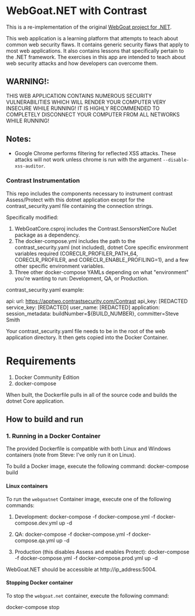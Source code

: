 # WebGoat.NET with Contrast
This is a re-implementation of the original [WebGoat project for .NET](https://github.com/rappayne/WebGoat.NET).

This web application is a learning platform that attempts to teach about
common web security flaws. It contains generic security flaws that apply to
most web applications. It also contains lessons that specifically pertain to
the .NET framework. The exercises in this app are intended to teach about 
web security attacks and how developers can overcome them.

## WARNING!: 
THIS WEB APPLICATION CONTAINS NUMEROUS SECURITY VULNERABILITIES 
WHICH WILL RENDER YOUR COMPUTER VERY INSECURE WHILE RUNNING! IT IS HIGHLY
RECOMMENDED TO COMPLETELY DISCONNECT YOUR COMPUTER FROM ALL NETWORKS WHILE
RUNNING!

## Notes:
 - Google Chrome performs filtering for reflected XSS attacks. These attacks
   will not work unless chrome is run with the argument 
   `--disable-xss-auditor`.

### Contrast Instrumentation 
This repo includes the components necessary to instrument contrast Assess/Protect with this dotnet application except for the contrast_security.yaml file containing the connection strings.

Specifically modified:

1. WebGoatCore.csproj includes the Contrast.SensorsNetCore NuGet package as a dependency.
2. The docker-compose.yml includes the path to the contrast_security.yaml (not included), dotnet Core specific environment variables required (CORECLR_PROFILER_PATH_64, CORECLR_PROFILER, and CORECLR_ENABLE_PROFILING=1), and a few other specific environment variables.
3. Three other docker-compose YAMLs depending on what "environment" you're wanting to run: Development, QA, or Production.

contrast_security.yaml example:

api:
  url: https://apptwo.contrastsecurity.com/Contrast
  api_key: [REDACTED
  service_key: [REDACTED]
  user_name: [REDACTED]
application:
  session_metadata: buildNumber=${BUILD_NUMBER}, committer=Steve Smith

Your contrast_security.yaml file needs to be in the root of the web application directory. It then gets copied into the Docker Container.

# Requirements

1. Docker Community Edition
2. docker-compose

When built, the Dockerfile pulls in all of the source code and builds the dotnet Core application. 

## How to build and run

### 1. Running in a Docker Container

The provided Dockerfile is compatible with both Linux and Windows containers (note from Steve: I've only run it on Linux).

To build a Docker image, execute the following command: docker-compose build

#### Linux containers

To run the `webgoatnet` Container image, execute one of the following commands:

1. Development: docker-compose -f docker-compose.yml -f docker-compose.dev.yml up -d

2. QA: docker-compose -f docker-compose.yml -f docker-compose.qa.yml up -d

3. Production (this disables Assess and enables Protect): docker-compose -f docker-compose.yml -f docker-compose.prod.yml up -d

WebGoat.NET should be accessible at http://ip_address:5004.


#### Stopping Docker container

To stop the `webgoat.net` container, execute the following command:

docker-compose stop 


